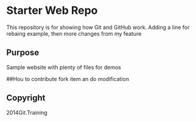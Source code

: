 # Starter Web Repo

This repository is for showing how Git and GitHub work.
Adding a line for rebaing example, then more changes from my feature

## Purpose

Sample website with plenty of files for demos


##Hou to contribute
fork item an do modification


## Copyright

2014Git.Training
